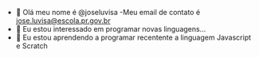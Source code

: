 - 👋 Olá meu nome é @joseluvisa
-Meu email de contato é jose.luvisa@escola.pr.gov.br
- 👀 Eu estou interessado em programar novas linguagens...
- 🌱 Eu estou aprendendo a programar recentente a linguagem Javascript e Scratch 

<!---
joseluvisa/joseluvisa is a ✨ special ✨ repository because its `README.md` (this file) appears on your GitHub profile.
You can click the Preview link to take a look at your changes.
--->
